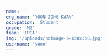 ```yaml
---
name: ''
eng_name: 'YOON JONG KWAN'
occupation: 'Student'
grade: 'M2'
team: 'FPGA'
img: '/uploads/noimage-6-150x150.jpg'
username: 'yoon'
---
```

